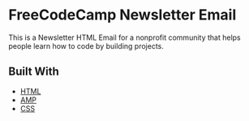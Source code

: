 # FreeCodeCamp Newsletter Email

This is a Newsletter HTML Email for a nonprofit community that helps people learn how to code by building projects.

## Built With

* [HTML](https://developer.mozilla.org/en-US/docs/Web/HTML)
* [AMP](https://amp.dev/)
* [CSS](https://developer.mozilla.org/en-US/docs/Web/css)
